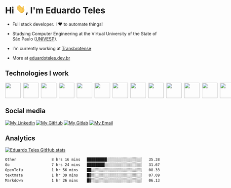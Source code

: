 <h1 align="left">Hi <img src="./hi.gif" height="30px">, I'm Eduardo Teles</h1>

- Full stack developer. I ♥ to automate things! 

- Studying Computer Engineering at the Virtual University of the State of São Paulo ([UNIVESP](https://univesp.br/)).

- I’m currently working at [Transbrotense](https://github.com/transbrotense)

- More at [eduardoteles.dev.br](https://eduardoteles.dev.br)


## Technologies I work

<div style="display: flex; gap: 8px">
  <img src="https://cdn.jsdelivr.net/gh/devicons/devicon/icons/typescript/typescript-original.svg" height=50" width="50" />
  <img src="https://cdn.jsdelivr.net/gh/devicons/devicon/icons/react/react-original.svg" height=50" width="50" />
  <img src="https://cdn.jsdelivr.net/gh/devicons/devicon/icons/nextjs/nextjs-original.svg" height=50" width="50" />
  <img src="https://cdn.jsdelivr.net/gh/devicons/devicon/icons/nestjs/nestjs-plain.svg" height=50" width="50" />
  <img src="https://cdn.jsdelivr.net/gh/devicons/devicon/icons/java/java-original.svg" height=50" width="50" />
  <img src="https://cdn.jsdelivr.net/gh/devicons/devicon/icons/kotlin/kotlin-original.svg" height=50" width="50" />
  <img src="https://cdn.jsdelivr.net/gh/devicons/devicon/icons/spring/spring-original.svg" height=50" width="50" />
  <img src="https://cdn.jsdelivr.net/gh/devicons/devicon/icons/flutter/flutter-original.svg" height=50" width="50" > 
  <img src="https://cdn.jsdelivr.net/gh/devicons/devicon/icons/linux/linux-original.svg" height=50" width="50" />             
  <img src="https://cdn.jsdelivr.net/gh/devicons/devicon/icons/docker/docker-plain.svg" height=50" width="50" />
  <img src="https://cdn.jsdelivr.net/gh/devicons/devicon/icons/postgresql/postgresql-plain.svg" height=50" width="50" />
  <img src="https://cdn.jsdelivr.net/gh/devicons/devicon/icons/mongodb/mongodb-original.svg" height=50" width="50" />
  <img src="https://cdn.jsdelivr.net/gh/devicons/devicon/icons/redis/redis-plain.svg" height=50" width="50" />
  <img src="https://cdn.jsdelivr.net/gh/devicons/devicon/icons/amazonwebservices/amazonwebservices-original.svg" height=50" width="50"/>
</div>

## Social media
[![My LinkedIn](https://img.shields.io/badge/LinkedIn-0077B5?style=for-the-badge&logo=linkedin&logoColor=white&link=https://www.linkedin.com/in/eduardoteles17)](https://www.linkedin.com/in/eduardoteles17)
[![My GitHub](https://img.shields.io/badge/GitHub-black?style=for-the-badge&logo=github&logoColor=white&link=https://github.com/eduardoteles17)](https:/github.com/eduardoteles17)
[![My Gitlab](https://img.shields.io/badge/Gitlab-white?style=for-the-badge&logo=gitlab&link=https://gitlab.com/eduardoteles17)](https://gitlab.com/eduardoteles17)
[![My Email](https://img.shields.io/badge/Email-gray?style=for-the-badge&logo=protonmail&link=mailto:edu.teles@pm.me)](mailto:edu.teles@pm.me)

## Analytics
[![Eduardo Teles GitHub stats](https://github-readme-stats-azure-ten-79.vercel.app//api?username=eduardoteles17&count_private=true&show_icons=true&theme=nord)](https://github.com/eduardoteles17)

<!--START_SECTION:waka-->

```txt
Other                8 hrs 16 mins   █████████░░░░░░░░░░░░░░░░   35.38 %
Go                   7 hrs 24 mins   ████████░░░░░░░░░░░░░░░░░   31.67 %
OpenTofu             1 hr 56 mins    ██░░░░░░░░░░░░░░░░░░░░░░░   08.33 %
textmate             1 hr 39 mins    █▓░░░░░░░░░░░░░░░░░░░░░░░   07.09 %
Markdown             1 hr 26 mins    █▓░░░░░░░░░░░░░░░░░░░░░░░   06.13 %
```

<!--END_SECTION:waka-->
